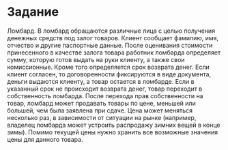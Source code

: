 # Задание

Ломбард. В ломбард обращаются различные лица с целью получения денежных 
средств под залог товаров. Клиент сообщает фамилию, имя, отчество и другие паспортные данные.
После оценивания стоимости принесенного в качестве залога товара работник ломбарда определяет сумму,
которую готов выдать на руки клиенту, а также свои комиссионные. Кроме того определяется срок
возврата денег. Если клиент согласен, то договоренности фиксируются в виде документа, деньги выдаются
клиенту, а товар остается в ломбарде. Если в указанный срок не происходит возврата денег, 
товар переходит в собственность ломбарда. После перехода прав собственности на товар, 
ломбард может продавать товары по цене, меньшей или большей, чем была заявлена при сдаче. 
Цена может меняться несколько раз, в зависимости от ситуации на рынке (например, владелец ломбарда
может устроить распродажу зимних вещей в конце зимы). Помимо текущей цены нужно хранить все возможные значения цены для данного товара.